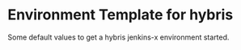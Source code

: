 # Environment Template for hybris

Some default values to get a hybris jenkins-x environment started.